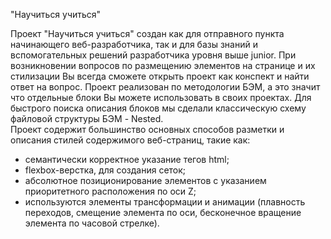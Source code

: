 "Научиться учиться"

Проект "Научиться учиться" создан как для отправного пункта начинающего веб-разработчика, так и для базы знаний и вспомогательных решений разработчика уровня выше junior. При возникновении вопросов по размещению элементов на странице и их стилизации Вы всегда сможете открыть проект как конспект и найти ответ на вопрос. 
Проект реализован по методологии БЭМ, а это значит что отдельные блоки Вы можете использовать в своих проектах. Для быстрого поиска описания блоков мы сделали классическую схему файловой структуры БЭМ - Nested.  
Проект содержит большинство основных способов разметки и описания стилей содержимого веб-страниц, такие как:
- семантически корректное указание тегов html;
- flexbox-верстка, для создания сеток;
- абсолютное позиционирование элементов с указанием приоритетного расположения по оси Z;
- используются элементы трансформации и анимации (плавность переходов, смещение элемента по оси, бесконечное вращение элемента по часовой стрелке).


